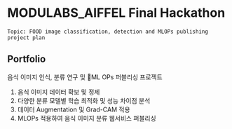 # MODULABS_AIFFEL Final Hackathon
``Topic: FOOD image classification, detection and MLOPs publishing project plan``
## Portfolio



음식 이미지 인식, 분류 연구 및 ML OPs 퍼블리싱 프로젝트

   1) 음식 이미지 데이터 확보 및 정제 
   2) 다양한 분류 모델별 학습 최적화 및 성능 차이점 분석
   3) 데이터 Augmentation 및 Grad-CAM 적용
   4) MLOPs 적용하여 음식 이미지 분류 웹서비스 퍼블리싱
